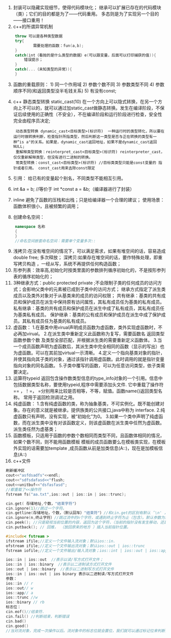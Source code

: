 1.  封装可以隐藏实现细节，使得代码模块化；
    继承可以扩展已存在的代码模块（类）；它们的目的都是为了——代码重用。
    多态则是为了实现另一个目的——接口重用！
2. c++的所谓异常机制
```c++
    throw 可以是各种类型数据
    try{
            需要处理的函数：fun(a,b);
    }
    catch(int（看抛的是什么类型的数据）e(可以跟变量，后面可以打印捕获的值)){
        错误提示；
    }
    catch(...（未知类型的异常）){
    }
```
3. 函数的重载原则： 1) 同一个作用域 2) 参数个数不同 3) 参数类型不同   4) 参数顺序不同(和返回类型没半毛钱关系) 5) 有没有const;
4. c++  静态类型转换 static_cast<double>(10)    在一个方向上可以隐式转换，在另一个方向上不可以的，就可以通过加static_cast做静态转换。发生在编译阶段，不保证后续使用的正确性（不安全），不在编译阶段和运行阶段进行检查，安全性完全由程序员决定;

        动态类型转换 dynamic_cast<目标类型>(标识符)  一种运行时的类型转化，所以要在运行时做转换判断，检查指针所指类型，然后判断这一类型是否与正在转换的类型有一种“is a"的关系。如果是，dynamic_cast返回地址，如果不是dynamic_cast返回NULL;
        重解释类型转换：reinterpret_cast<目标类型>(标识符) reinterpreter_cast，仅仅重新解释类型，但没有进行二进制的转换。
        常类型转换：const_cast<目标类型>(标识符) //目标类类型只能是const变量的 指针或者引用。 const_cast用来去除const限定

5. 引用： 给已有的变量起个别名，不同类型不能相互引用。
6. int &a = b; //等价于 int *const a = &b;（编译器进行了封装）
7. inline 避免了函数的压栈和出栈；只是给编译器一个合理的建议；
    使用场景：函数体积很小，且被频繁的调用；
8. 创建命名空间：
``` c++
    namespace 名称
    {
    }
    //命名空间嵌套命名空间：需要单个变量多次::
```
9.  浅拷贝:在没有堆空间的情况下，可以满足需求，如果有堆空间的话，容易造成double free; 多次释放；
    深拷贝:如果存在堆空间的话，要作特殊处理，即重写拷贝构造 ，一经从写，系统不再提供任何构造函数；
10. 形参列表：效率高,初始化时按类里面的参数排列循序初始化的，不是按形参列表的循序初始化的；
11. 3种继承方式：public  protected  private ;不会限制子类的任何成员的访问方式；会影响父类中的元素被已成到子类中的访问方式； 继承方式指定了派生类成员以及类外对象对于从基类来的成员的访问权限；
        共有继承：基类的共有成员和保护成员在派生中保持原有访问属性，其私有成员任为基类的私有成员。
        私有继承：基类的共有成员和保护成员在派生中成了私有成员，其私有成员任为基类私有成员。
        保护继承：基类的公有成员和保护成员在派生中成了保护成员。其私有成员任为基类的私有成员。
12. 虚函数：
    1.在基类中用virual声明成员函数为虚函数，类外实现虚函数时，不必再加virual。
    2.在派生类中重新定义此函数称为复写，需要函数名 返回类型 函数参数个数 及类型全部匹配，并根据派生类的需要重新定义函数体。
    3.当一个成员函数声明为虚函数后，其派生类中完全相同的函数（显示的写出）也为虚函数。可以在其前加virtual一示清晰。
    4.定义一个指向基类对象的指针，并使其指向其子类的对象，通过该指针调用虚函数。此时调用的就是指针变量指向对象的同名函数。
    5.子类中覆写的函数，可以为任意访问类型，依子类需要决定。
13. 运算符typeid 返回包含操作数类型信息的type_info对象的一个引用。信息中包括数据类型名称，要使用typeid,程序中需要添加头文件<typeinfo>.   它中重载了操作符 == ，！=， =分别用来比较是否相等，不等，赋值。函数name()返回类型名称。 常用于返回检测调试之用。
14. 纯虚函数：
    1.含有纯虚函数的类，称为抽象基类，不可实例化。既不能创建对象。存在的意义就是被继承，提供族类的公共接口,java中称为 interface.
    2.纯虚函数只有声明，没有实现，被“初始化”为0。
    3.如果一个类中声明了纯虚函数，而在派生类中没有对该函数定义，则该虚函数在派生类中任然为虚函数。派生类任然为虚基类；
15. 函数模板，只适用于函数的参数个数相同而类型不同，且函数体相同的情况，如果个数不同，则不能用函数模板 模板的成员函数要么在模板类实现，在模板外实现的话需要加template<typename T> ,成员函数从前是加类信息(A::)，现在是加模板信息(A<T>::)
16. c++文件
``` c++
刷新缓冲区
cout<<"asfdsadfs"<<endl;
cout<<"sdfsdafasd<<"flush;
cout<<unitbuf<<"dsfasfasd";
//都重载了<<操作符 
fstream fs("aa.txt",ios::out | ios::in | ios::trunc);

cin.get( 存储地址,个数，"结束字符"）
cin.ignore(1)//跳过一个字符。
cin.getline(存储地址，个数，（默认回车）"结束符"）//和cin.get的区别有默认 ’\n' ，getline遇到结束标记会跳过这个字符再结束，get遇到结束标记会直接返回，需要手动跳过。
cin.ignore(n,终止字符）//跳过流中的n个字符，或遇到终止字符为止（包含）。默认参数为忽略一个字符。
cin.peek(); //只是窥视当前位置的内容，返回为这个字符，（当前的指针没有发生移动，还是在原来的位置）。
cin.putback(); // 回推， （放回原来的地方 ）插入当前指针位置。

#include< fstream >
ifstream ifile;//定义一个文件输入流对象；默认ios::in.
ofstream ifile;//定义一个文件输出流对象；默认ios::out | ios::trunc
fstream iofile;//定义一个文件输出/输入流对象；ios::int | ios::out | ios::app

ios::in | ios::out  //表示以读/写方式打开文件；
ios::in | ios::binary  //表示以二进制读方式打开文件
ios::out | ios::binary  //表示以二进制写方式打开文件
ios::in | ios::out | ios binary 表示以二进制读/写方式打开文件
参数： 
ios::in // r
ios::out// w
ios::app// a
ios::trunc //w
ios::binary // rb
标志位：
cin.eof()//结束符.
cin.fail() //判断结束，判断错误 
cin.bad()
cin.good()
//当对流对象，完成一次操作以后。流对象中的标志位就会置位，我们就可以通过标记位来判断当前流的状态。
```